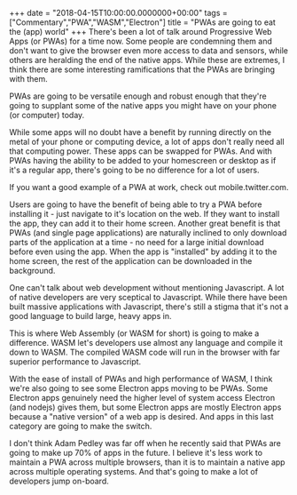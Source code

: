 +++
date = "2018-04-15T10:00:00.0000000+00:00"
tags = ["Commentary","PWA","WASM","Electron"]
title = "PWAs are going to eat the (app) world"
+++
There's been a lot of talk around Progressive Web Apps (or PWAs) for a time now. Some people are condemning them and don't want to give the browser even more access to data and sensors, while others are heralding the end of the native apps. While these are extremes, I think there are some interesting ramifications that the PWAs are bringing with them.

PWAs are going to be versatile enough and robust enough that they're going to supplant some of the native apps you might have on your phone (or computer) today.

While some apps will no doubt have a benefit by running directly on the metal of your phone or computing device, a lot of apps don't really need all that computing power. These apps can be swapped for PWAs. And with PWAs having the ability to be added to your homescreen or desktop as if it's a regular app, there's going to be no difference for a lot of users.

If you want a good example of a PWA at work, check out mobile.twitter.com.

Users are going to have the benefit of being able to try a PWA before installing it - just navigate to it's location on the web. If they want to install the app, they can add it to their home screen. Another great benefit is that PWAs (and single page applications) are naturally inclined to only download parts of the application at a time - no need for a large initial download before even using the app. When the app is "installed" by adding it to the home screen, the rest of the application can be downloaded in the background.

One can't talk about web development without mentioning Javascript. A lot of native developers are very sceptical to Javascript. While there have been built massive applications with Javascript, there's still a stigma that it's not a good language to build large, heavy apps in.

This is where Web Assembly (or WASM for short) is going to make a difference. WASM let's developers use almost any language and compile it down to WASM. The compiled WASM code will run in the browser with far superior performance to Javascript.

With the ease of install of PWAs and high performance of WASM, I think we're also going to see some Electron apps moving to be PWAs. Some Electron apps genuinely need the higher level of system access Electron (and nodejs) gives them, but some Electron apps are mostly Electron apps because a "native version" of a web app is desired. And apps in this last category are going to make the switch.

I don't think Adam Pedley was far off when he recently said that PWAs are going to make up 70% of apps in the future. I believe it's less work to maintain a PWA across multiple browsers, than it is to maintain a native app across multiple operating systems. And that's going to make a lot of developers jump on-board.
